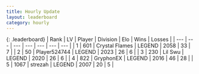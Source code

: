 ```yaml
---
title: Hourly Update
layout: leaderboard
category: hourly
---
```


{: .leaderboard}
| Rank | LV | Player | Division | Elo | Wins | Losses |
| --- | --- | --- | --- | --- | --- | --- |
| <span data-change="0">1</span> | 601 | <span title="ID: 163201">Crystal Flames</span> | LEGEND | <span data-change="0">2058</span> | <span data-change="0">33</span> | <span data-change="0">7</span> |
| <span data-change="0">2</span> | 50 | <span title="ID: 524744">Player524744</span> | LEGEND | <span data-change="0">2023</span> | <span data-change="0">26</span> | <span data-change="0">6</span> |
| <span data-change="0">3</span> | 230 | <span title="ID: 468342">Lil Swu</span> | LEGEND | <span data-change="0">2020</span> | <span data-change="0">26</span> | <span data-change="0">6</span> |
| <span data-change="1">4</span> | 822 | <span title="ID: 315148">GryphonEX</span> | LEGEND | <span data-change="5">2016</span> | <span data-change="1">46</span> | <span data-change="0">28</span> |
| <span data-change="1">5</span> | 1067 | <span title="ID: 1692">strezah</span> | LEGEND | <span data-change="0">2007</span> | <span data-change="0">20</span> | <span data-change="0">5</span> |